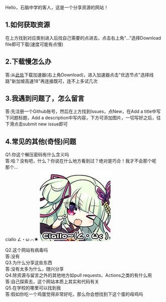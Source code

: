 Hello，石脑中学的客人，这是一个分享资源的网站！
## 1.如何获取资源 
在上方找到对应类别进入后找自己需要的点进去，点击右上角"..."选择Download file即可下载(速度可能有点慢)                   
## 2.下载慢怎么办                                          
答:从<a target="_blank" href="https://github.com/JingYanghao-share/JingYanghao-/blob/59f520e0744b4f7e7824fb0b35a7076b340cceb3/Tube.apk">此处</a>下载加速器(右上角Download)，进入加速器点击"优选节点"选择线路"新加坡高速18"再连接既可，连不上多试几次                           
## 3.我遇到问题了，怎么留言                                  
答:先注册一个Github账号，然后在上方找到lssues，点New，在Add a title中写下问题标题，Add a description中写内容，下方可添加图片，一切写好之后，往下滑点击submit new issue即可          
## 4.常见的其他(奇怪)问题                                   
Q1.你这个解压密码有什么含义吗                              
答:哈？没有吧，什么？你说在什么地方看到过？绝对是巧合！我才不会那个呢                                                   
那个…                                                  
ciallo ∠・ω ⌒★
![image](https://github.com/JingYanghao-share/JingYanghao-/blob/bee2b06aea233f3dd5147a6afd659938153f1aca/config/%E4%B8%9B%E9%9B%A8ciallo.png)

Q2.这个网站有病毒吗                                      
答:没有                                                
Q3.为什么分享这些东西                                    
答:没有太多为什么，随兴分享                                
Q4.除资源与留言之外的其他地方如pull requests、Actions之类的有什么用                                                 
答:自己探索去，这个网站本质上其实和代码有关                  
Q5.在学校的哪里可以找到我                                 
答:假如你吃一个鸡蛋觉得非常好吃，那么你会想找到下这个蛋的母鸡吗
